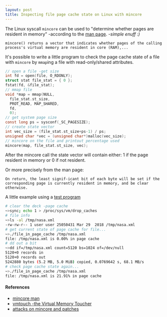 ```yaml
---
layout: post
title: Inspecting file page cache state on Linux with mincore
---
```


The Linux syscall `mincore` can be used to "determine whether pages are resident in memory" -according to the [man page](http://man7.org/linux/man-pages/man2/mincore.2.html). -_simple enuff :)_

`mincore() returns a vector that indicates whether pages of the calling process's virtual memory are resident in core (RAM),...`

It's possible to write a little program to check the page cache state of a file with `mincore` by `mmap`ing a file with read-only/shared attributes.

```c
// open a file -get size
int fd = open(file, O_RDONLY);
struct stat file_stat = { 0 };
fstat(fd, &file_stat);
// mmap file
void *map = mmap(NULL,
  file_stat.st_size,
  PROT_READ, MAP_SHARED,
  fd,
  0);
// get system page size
const long ps = sysconf(_SC_PAGESIZE);
// create state vector
int vec_size = (file_stat.st_size+ps-1) / ps;
unsigned char *vec = (unsigned char*)malloc(vec_size);
// mincore on the file and printout percentage used
mincore(map, file_stat.st_size, vec);
```

After the mincore call the state vector will contain either: 1 if the page resident in memory or 0 if not resident.

Or more precisely from the man page:

`On return, the least signif‐icant bit of each byte will be set if the corresponding page is currently resident in memory, and be clear otherwise.`

A little example using a [test program](https://github.com/tinselcity/experiments/tree/master/mincore)

```sh
# clear the deck -page cache
~>sync; echo 1 > /proc/sys/vm/drop_caches
# file info
~>ls -al /tmp/nasa.xml 
-rw-rw-r-- 1 user user 25050431 Mar 29  2018 /tmp/nasa.xml
# get current state of page cache for file...
~>./file_in_page_cache /tmp/nasa.xml 
file: /tmp/nasa.xml is 0.00% in page cache
# dd out a bit
~>dd if=/tmp/nasa.xml count=5120 bs=1024 of=/dev/null
5120+0 records in
5120+0 records out
5242880 bytes (5.2 MB, 5.0 MiB) copied, 0.0769642 s, 68.1 MB/s
# check page cache state again...
~>./file_in_page_cache /tmp/nasa.xml 
file: /tmp/nasa.xml is 21.91% in page cache
```

#### References

- [mincore man](http://man7.org/linux/man-pages/man2/mincore.2.html)
- [vmtouch -the Virtual Memory Toucher](https://hoytech.com/vmtouch/)
- [attacks on mincore and patches](https://lwn.net/Articles/776801/)
